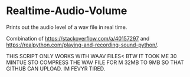 # Realtime-Audio-Volume
Prints out the audio level of a wav file in real time.

Combination of https://stackoverflow.com/a/40157297 and https://realpython.com/playing-and-recording-sound-python/.

THIS SCRIPT ONLY WORKS WITH WAAV FILES< BTW IT TOOK ME 30 MINTUE STO COMPRESS THE WAV FILE FOR M 32MB TO 9MB SO THAT GITHUB CAN UPLOAD. IM FEVYR TIRED.
